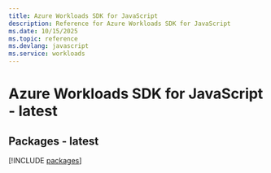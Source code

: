 ```yaml
---
title: Azure Workloads SDK for JavaScript
description: Reference for Azure Workloads SDK for JavaScript
ms.date: 10/15/2025
ms.topic: reference
ms.devlang: javascript
ms.service: workloads
---
```

# Azure Workloads SDK for JavaScript - latest
## Packages - latest
[!INCLUDE [packages](workloads-index.md)]